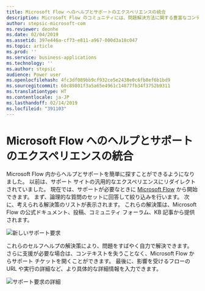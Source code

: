 ```yaml
---
title: Microsoft Flow へのヘルプとサポートのエクスペリエンスの統合
description: Microsoft Flow のコミュニティには、問題解決方法に関する豊富なコンテンツがあります。 この新しいサポート エクスペリエンスにより、サポート チケットをオープンすることなく、その場でソリューションを簡単に検索できるようになります。
author: stepsic-microsoft-com
ms.reviewer: deonhe
ms.date: 02/04/2019
ms.assetid: 397e446a-cf73-e811-a967-000d3a18c047
ms.topic: article
ms.prod: ''
ms.service: business-applications
ms.technology: ''
ms.author: stepsic
audience: Power user
ms.openlocfilehash: 4fc3df089bb9cf932ce5e2438e0c6fb8ef6b1bd9
ms.sourcegitcommit: 60c89801f3a5a65e4961c14877fb34f3752b9311
ms.translationtype: HT
ms.contentlocale: ja-JP
ms.lasthandoff: 02/14/2019
ms.locfileid: "391103"
---
```

# <a name="integrated-help-and-support-experience-in-microsoft-flow"></a>Microsoft Flow へのヘルプとサポートのエクスペリエンスの統合




Microsoft Flow 内からヘルプとサポートを簡単に探すことができるようになりました。 以前は、サポート サイトの汎用的なエクスペリエンスにリダイレクトされていました。 現在では、サポートが必要なときに [Microsoft Flow](https://flow.microsoft.com/support/) から開始できます。 まず、論理的な質問のセットに回答して絞り込みを行います。 次に、考えられる解決策のリストが表示されます。 これらの解決策は、Microsoft Flow の公式ドキュメント、投稿、コミュニティ フォーラム、KB 記事から提供されます。

![新しいサポート要求](media/new-support-request-1.png "新しいサポート要求")

これらのセルフヘルプの解決策により、問題をすばやく自力で解決できます。 さらに支援が必要な場合は、コンテキストを失うことなく、Microsoft Flow からサポート チケットを開くことができます。 最後に、影響を受けるフローの URL や実行の詳細など、より具体的な詳細情報を入力できます。

![サポート要求の詳細](media/new-support-request-2.png "サポート要求の詳細")